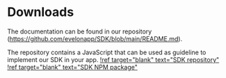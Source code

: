 # Downloads
The documentation can be found in our repository (https://github.com/evelonapp/SDK/blob/main/README.md).

The repository contains a JavaScript that can be used as guideline to implement our SDK in your app.
[!ref target="blank" text="SDK repository"](https://github.com/evelonapp/SDK)
[!ref target="blank" text="SDK NPM package"](https://www.npmjs.com/package/evelonsdk?activeTab=readme)